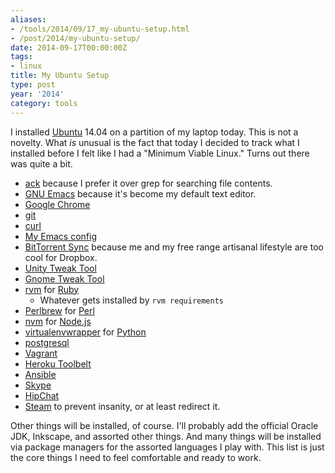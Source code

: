 ```yaml
---
aliases:
- /tools/2014/09/17_my-ubuntu-setup.html
- /post/2014/my-ubuntu-setup/
date: 2014-09-17T00:00:00Z
tags:
- linux
title: My Ubuntu Setup
type: post
year: '2014'
category: tools
---
```

I installed [Ubuntu](http://ubuntu.com) 14.04 on a partition of my laptop today. This is not a
novelty. What *is* unusual is the fact that today I decided to track
what I installed before I felt like I had a "Minimum Viable Linux."
Turns out there was quite a bit.
<!--more-->

* [ack](http://beyondgrep.com/) because I prefer it over grep for
  searching file contents.
* [GNU Emacs](http://www.gnu.org/software/emacs/) because it's become
  my default text editor.
* [Google Chrome](https://chrome.google.com)
* [git](http://git-scm.com/)
* [curl](http://curl.haxx.se/)
* [My Emacs config](https://github.com/brianwisti/emacs.d)
* [BitTorrent Sync](http://getsync.com/) because me and my free range
  artisanal lifestyle are too cool for Dropbox.
* [Unity Tweak Tool](https://apps.ubuntu.com/cat/applications/unity-tweak-tool/)
* [Gnome Tweak Tool](https://apps.ubuntu.com/cat/applications/gnome-tweak-tool/)
* [rvm](http://rvm.io) for [Ruby](https://www.ruby-lang.org/en/)
	* Whatever gets installed by `rvm requirements`
* [Perlbrew](http://perlbrew.pl) for [Perl](http://perl.org)
* [nvm](https://github.com/creationix/nvm) for [Node.js](http://nodejs.org/)
* [virtualenvwrapper](http://virtualenvwrapper.readthedocs.org/en/latest/) for [Python](https://www.python.org/)
* [postgresql](http://www.postgresql.org/)
* [Vagrant](http://www.vagrantup.com/)
* [Heroku Toolbelt](https://devcenter.heroku.com/articles/getting-started-with-ruby#set-up)
* [Ansible](http://www.ansible.com/home)
* [Skype](http://www.skype.com/en/)
* [HipChat](https://www.hipchat.com/)
* [Steam](http://store.steampowered.com/) to prevent insanity, or at
  least redirect it.

Other things will be installed, of course. I'll probably add the
official Oracle JDK, Inkscape, and assorted other things. And many
things will be installed via package managers for the assorted
languages I play with. This list is just the core things I need to feel
comfortable and ready to work.
